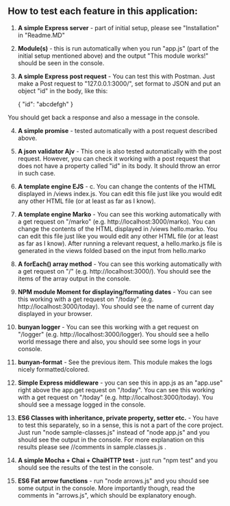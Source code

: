 How to test each feature in this application: 
--------
1. **A simple Express server** -  part of initial setup, please see "Installation" in "Readme.MD"
2. **Module(s)** - this is run automatically when you run "app.js" (part of the initial setup mentioned above) and the output "This module works!" should be seen in the console. 
3. **A simple Express post request** -  You can test this with Postman. Just make a Post request to "127.0.0.1:3000/", set format to JSON and put an object "id" in the body, like this: 

   {
      	"id": "abcdefgh"
   }

You should get back a response and also a message in the console. 

4. **A simple promise** - tested automatically with a post request described above. 

5. **A json validator Ajv** - This one is also tested automatically with the post request. However, you can check it working with a post request that does not have a property called "id" in its body. It should throw an error in such case. 

6. **A template engine EJS** - c. You can change the contents of the HTML displayed in /views index.js. You can edit this file just like you would edit any other HTML file (or at least as far as I know). 

6. **A template engine Marko** - You can see this working automatically with a get request on "/marko" (e.g. http://localhost:3000/marko). You can change the contents of the HTML displayed in /views hello.marko. You can edit this file just like you would edit any other HTML file (or at least as far as I know). 
After running a relevant request, a hello.marko.js file is generated in the views folded based on the input from hello.marko

8. **A forEach() array method** - You can see this working automatically with a get request on "/" (e.g. http://localhost:3000/). You should see the items of the array output in the console. 

9. **NPM module Moment for displaying/formating dates** - You can see this working  with a get request on "/today" (e.g. http://localhost:3000/today). You should see the name of current day displayed in your browser. 

10. **bunyan logger** - You can see this working  with a get request on "/logger" (e.g. http://localhost:3000/logger). You should see a hello world message there and also, you should see some logs in your console. 

11. **bunyan-format** - See the previous item. This module makes the logs nicely formatted/colored. 

12. **Simple Express middleware** - you can see this in app.js as an "app.use" right above the app.get request on "/today". 
You can see this working  with a get request on "/today" (e.g. http://localhost:3000/today). You should see a message logged in the console. 

11. **ES6 Classes with inheritance, private property, setter etc.** - You have to test this separately, so in a sense, this is not a part of the core project. Just run "node sample-classes.js" instead of "node app.js" and you should see the output in the console. For more explanation on this results please see //comments in sample.classes.js . 

12. **A simple Mocha + Chai + ChaiHTTP test** - just run "npm test" and you should see the results of the test in the console. 

13. **ES6 Fat arrow functions** - run "node arrows.js" and you should see some output in the console. More importantly though, read the comments in "arrows.js", which should be explanatory enough. 